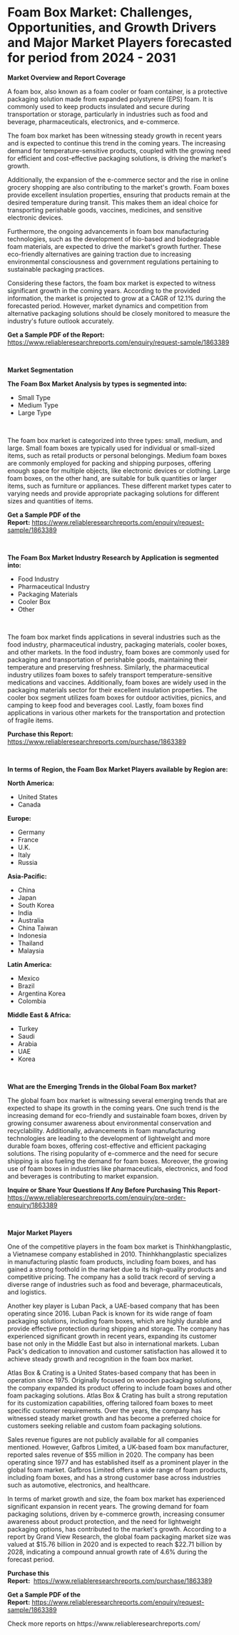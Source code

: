 <p><h1>Foam Box Market: Challenges, Opportunities, and Growth Drivers and Major Market Players forecasted for period from 2024 - 2031</h1></p><p><strong>Market Overview and Report Coverage</strong></p>
<p><p>A foam box, also known as a foam cooler or foam container, is a protective packaging solution made from expanded polystyrene (EPS) foam. It is commonly used to keep products insulated and secure during transportation or storage, particularly in industries such as food and beverage, pharmaceuticals, electronics, and e-commerce.</p><p>The foam box market has been witnessing steady growth in recent years and is expected to continue this trend in the coming years. The increasing demand for temperature-sensitive products, coupled with the growing need for efficient and cost-effective packaging solutions, is driving the market's growth.</p><p>Additionally, the expansion of the e-commerce sector and the rise in online grocery shopping are also contributing to the market's growth. Foam boxes provide excellent insulation properties, ensuring that products remain at the desired temperature during transit. This makes them an ideal choice for transporting perishable goods, vaccines, medicines, and sensitive electronic devices.</p><p>Furthermore, the ongoing advancements in foam box manufacturing technologies, such as the development of bio-based and biodegradable foam materials, are expected to drive the market's growth further. These eco-friendly alternatives are gaining traction due to increasing environmental consciousness and government regulations pertaining to sustainable packaging practices.</p><p>Considering these factors, the foam box market is expected to witness significant growth in the coming years. According to the provided information, the market is projected to grow at a CAGR of 12.1% during the forecasted period. However, market dynamics and competition from alternative packaging solutions should be closely monitored to measure the industry's future outlook accurately.</p></p>
<p><strong>Get a Sample PDF of the Report:</strong> <a href="https://www.reliableresearchreports.com/enquiry/request-sample/1863389">https://www.reliableresearchreports.com/enquiry/request-sample/1863389</a></p>
<p>&nbsp;</p>
<p><strong>Market Segmentation</strong></p>
<p><strong>The Foam Box Market Analysis by types is segmented into:</strong></p>
<p><ul><li>Small Type</li><li>Medium Type</li><li>Large Type</li></ul></p>
<p>&nbsp;</p>
<p><p>The foam box market is categorized into three types: small, medium, and large. Small foam boxes are typically used for individual or small-sized items, such as retail products or personal belongings. Medium foam boxes are commonly employed for packing and shipping purposes, offering enough space for multiple objects, like electronic devices or clothing. Large foam boxes, on the other hand, are suitable for bulk quantities or larger items, such as furniture or appliances. These different market types cater to varying needs and provide appropriate packaging solutions for different sizes and quantities of items.</p></p>
<p><strong>Get a Sample PDF of the Report:</strong>&nbsp;<a href="https://www.reliableresearchreports.com/enquiry/request-sample/1863389">https://www.reliableresearchreports.com/enquiry/request-sample/1863389</a></p>
<p>&nbsp;</p>
<p><strong>The Foam Box Market Industry Research by Application is segmented into:</strong></p>
<p><ul><li>Food Industry</li><li>Pharmaceutical Industry</li><li>Packaging Materials</li><li>Cooler Box</li><li>Other</li></ul></p>
<p>&nbsp;</p>
<p><p>The foam box market finds applications in several industries such as the food industry, pharmaceutical industry, packaging materials, cooler boxes, and other markets. In the food industry, foam boxes are commonly used for packaging and transportation of perishable goods, maintaining their temperature and preserving freshness. Similarly, the pharmaceutical industry utilizes foam boxes to safely transport temperature-sensitive medications and vaccines. Additionally, foam boxes are widely used in the packaging materials sector for their excellent insulation properties. The cooler box segment utilizes foam boxes for outdoor activities, picnics, and camping to keep food and beverages cool. Lastly, foam boxes find applications in various other markets for the transportation and protection of fragile items.</p></p>
<p><strong>Purchase this Report:</strong>&nbsp; <a href="https://www.reliableresearchreports.com/purchase/1863389">https://www.reliableresearchreports.com/purchase/1863389</a></p>
<p>&nbsp;</p>
<p><strong>In terms of Region, the Foam Box Market Players available by Region are:</strong></p>
<p>
    <p> <strong> North America: </strong>
        <ul>
            <li>United States</li>
            <li>Canada</li>
        </ul>
        </p> 
    <p> <strong> Europe: </strong>
        <ul>
            <li>Germany</li>
            <li>France</li>
            <li>U.K.</li>
            <li>Italy</li>
            <li>Russia</li>
        </ul>
        </p> 
    <p> <strong> Asia-Pacific: </strong>
        <ul>
            <li>China</li>
            <li>Japan</li>
            <li>South Korea</li>
            <li>India</li>
            <li>Australia</li>
            <li>China Taiwan</li>
            <li>Indonesia</li>
            <li>Thailand</li>
            <li>Malaysia</li>
        </ul>
        </p> 
    <p> <strong> Latin America: </strong>
        <ul>
            <li>Mexico</li>
            <li>Brazil</li>
            <li>Argentina Korea</li>
            <li>Colombia</li>
        </ul>
        </p> 
    <p> <strong> Middle East & Africa: </strong>
        <ul>
            <li>Turkey</li>
            <li>Saudi</li>
            <li>Arabia</li>
            <li>UAE</li>
            <li>Korea</li>
        </ul>
    </p>
    </p>
<p>&nbsp;</p>
<p><strong>What are the Emerging Trends in the Global Foam Box market?</strong></p>
<p><p>The global foam box market is witnessing several emerging trends that are expected to shape its growth in the coming years. One such trend is the increasing demand for eco-friendly and sustainable foam boxes, driven by growing consumer awareness about environmental conservation and recyclability. Additionally, advancements in foam manufacturing technologies are leading to the development of lightweight and more durable foam boxes, offering cost-effective and efficient packaging solutions. The rising popularity of e-commerce and the need for secure shipping is also fueling the demand for foam boxes. Moreover, the growing use of foam boxes in industries like pharmaceuticals, electronics, and food and beverages is contributing to market expansion.</p></p>
<p><strong>Inquire or Share Your Questions If Any Before Purchasing This Report</strong>- <a href="https://www.reliableresearchreports.com/enquiry/pre-order-enquiry/1863389">https://www.reliableresearchreports.com/enquiry/pre-order-enquiry/1863389</a></p>
<p>&nbsp;</p>
<p><strong>Major Market Players</strong></p>
<p><p>One of the competitive players in the foam box market is Thinhkhangplastic, a Vietnamese company established in 2010. Thinhkhangplastic specializes in manufacturing plastic foam products, including foam boxes, and has gained a strong foothold in the market due to its high-quality products and competitive pricing. The company has a solid track record of serving a diverse range of industries such as food and beverage, pharmaceuticals, and logistics.</p><p>Another key player is Luban Pack, a UAE-based company that has been operating since 2016. Luban Pack is known for its wide range of foam packaging solutions, including foam boxes, which are highly durable and provide effective protection during shipping and storage. The company has experienced significant growth in recent years, expanding its customer base not only in the Middle East but also in international markets. Luban Pack's dedication to innovation and customer satisfaction has allowed it to achieve steady growth and recognition in the foam box market.</p><p>Atlas Box & Crating is a United States-based company that has been in operation since 1975. Originally focused on wooden packaging solutions, the company expanded its product offering to include foam boxes and other foam packaging solutions. Atlas Box & Crating has built a strong reputation for its customization capabilities, offering tailored foam boxes to meet specific customer requirements. Over the years, the company has witnessed steady market growth and has become a preferred choice for customers seeking reliable and custom foam packaging solutions.</p><p>Sales revenue figures are not publicly available for all companies mentioned. However, Gafbros Limited, a UK-based foam box manufacturer, reported sales revenue of $55 million in 2020. The company has been operating since 1977 and has established itself as a prominent player in the global foam market. Gafbros Limited offers a wide range of foam products, including foam boxes, and has a strong customer base across industries such as automotive, electronics, and healthcare.</p><p>In terms of market growth and size, the foam box market has experienced significant expansion in recent years. The growing demand for foam packaging solutions, driven by e-commerce growth, increasing consumer awareness about product protection, and the need for lightweight packaging options, has contributed to the market's growth. According to a report by Grand View Research, the global foam packaging market size was valued at $15.76 billion in 2020 and is expected to reach $22.71 billion by 2028, indicating a compound annual growth rate of 4.6% during the forecast period.</p></p>
<p><strong>Purchase this Report:</strong>&nbsp;&nbsp;<a href="https://www.reliableresearchreports.com/purchase/1863389">https://www.reliableresearchreports.com/purchase/1863389</a></p>
<p></p>
<p><strong>Get a Sample PDF of the Report:</strong>&nbsp;<a href="https://www.reliableresearchreports.com/enquiry/request-sample/1863389">https://www.reliableresearchreports.com/enquiry/request-sample/1863389</a></p>
<p>Check more reports on https://www.reliableresearchreports.com/</p>